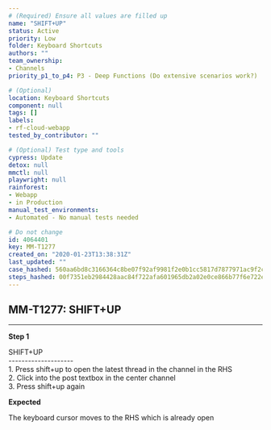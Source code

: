 ```yaml
---
# (Required) Ensure all values are filled up
name: "SHIFT+UP"
status: Active
priority: Low
folder: Keyboard Shortcuts
authors: ""
team_ownership:
- Channels
priority_p1_to_p4: P3 - Deep Functions (Do extensive scenarios work?)

# (Optional)
location: Keyboard Shortcuts
component: null
tags: []
labels:
- rf-cloud-webapp
tested_by_contributor: ""

# (Optional) Test type and tools
cypress: Update
detox: null
mmctl: null
playwright: null
rainforest:
- Webapp
- in Production
manual_test_environments:
- Automated - No manual tests needed

# Do not change
id: 4064401
key: MM-T1277
created_on: "2020-01-23T13:38:31Z"
last_updated: ""
case_hashed: 560aa6bd8c3166364c8be07f92af9981f2e0b1cc5817d7877971ac9f2cb17e0fd8c8469b25a7d0a2b28d593f8b8ab20f
steps_hashed: 00f7351eb2984428aac84f722afa601965db2a02e0ce866b77f6e722e2ffa9a484bca396f533b51839a3fd62b488e72e
---
```


<!-- (Auto-generated) Based on frontmatter's "key" and "name" -->

## MM-T1277: SHIFT+UP

---

**Step 1**

SHIFT+UP\
\--------------------\
1\. Press shift+up to open the latest thread in the channel in the RHS\
2\. Click into the post textbox in the center channel\
3\. Press shift+up again

**Expected**

The keyboard cursor moves to the RHS which is already open
